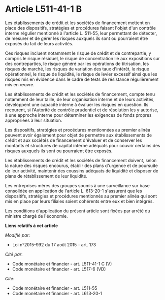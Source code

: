 # Article L511-41-1 B

Les établissements de crédit et les sociétés de financement mettent en place des dispositifs, stratégies et procédures
faisant l'objet d'un contrôle interne régulier mentionné à l'article L. 511-55, leur permettant de détecter, de mesurer et de
gérer les risques auxquels ils sont ou pourraient être exposés du fait de leurs activités. 

Ces risques incluent notamment le risque de crédit et de contrepartie, y compris le risque résiduel, le risque de
concentration lié aux expositions sur des contreparties, le risque généré par les opérations de titrisation, les risques de
marché, les risques de variation des taux d'intérêt, le risque opérationnel, le risque de liquidité, le risque de levier
excessif ainsi que les risques mis en évidence dans le cadre de tests de résistance régulièrement mis en œuvre.  

Les établissements de crédit et les sociétés de financement, compte tenu notamment de leur taille, de leur organisation
interne et de leurs activités, développent une capacité interne à évaluer les risques en question. Ils recourent, si
l'Autorité de contrôle prudentiel et de résolution les y autorise, à une approche interne pour déterminer les exigences de
fonds propres appropriées à leur situation. 

Les dispositifs, stratégies et procédures mentionnées au premier alinéa peuvent avoir également pour objet de permettre aux
établissements de crédit et aux sociétés de financement d'évaluer et de conserver les montants et structures de capital
interne adéquats pour couvrir certains des risques auxquels ils sont ou pourraient être exposés. 

Les établissements de crédit et les sociétés de financement doivent, selon la nature des risques encourus, établir des plans
d'urgence et de poursuite de leur activité, maintenir des coussins adéquats de liquidité et disposer de plans de
rétablissement de leur liquidité. 

Les entreprises mères des groupes soumis à une surveillance sur base consolidée en application de l'article L. 613-20-1
s'assurent que les dispositifs, stratégies et procédures mentionnés au premier alinéa qui sont mis en place par leurs
filiales soient cohérents entre eux et bien intégrés. 

Les conditions d'application du présent article sont fixées par arrêté du ministre chargé de l'économie.

**Liens relatifs à cet article**

_Modifié par_:

  - Loi n°2015-992 du 17 août 2015 - art. 173

_Cité par_:

  - Code monétaire et financier - art. L511-41-1 C (V)
  - Code monétaire et financier - art. L517-9 (VD)

_Cite_:

  - Code monétaire et financier - art. L511-55
  - Code monétaire et financier - art. L613-20-1
